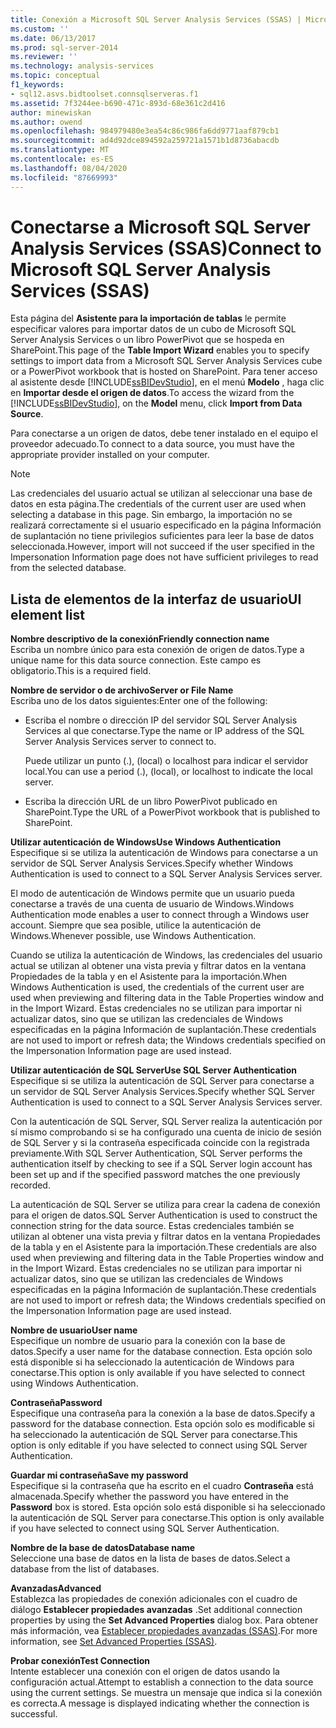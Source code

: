 ```yaml
---
title: Conexión a Microsoft SQL Server Analysis Services (SSAS) | Microsoft Docs
ms.custom: ''
ms.date: 06/13/2017
ms.prod: sql-server-2014
ms.reviewer: ''
ms.technology: analysis-services
ms.topic: conceptual
f1_keywords:
- sql12.asvs.bidtoolset.connsqlserveras.f1
ms.assetid: 7f3244ee-b690-471c-893d-68e361c2d416
author: minewiskan
ms.author: owend
ms.openlocfilehash: 984979480e3ea54c86c986fa6dd9771aaf879cb1
ms.sourcegitcommit: ad4d92dce894592a259721a1571b1d8736abacdb
ms.translationtype: MT
ms.contentlocale: es-ES
ms.lasthandoff: 08/04/2020
ms.locfileid: "87669993"
---
```

# <a name="connect-to-microsoft-sql-server-analysis-services-ssas"></a><span data-ttu-id="cd73d-102">Conectarse a Microsoft SQL Server Analysis Services (SSAS)</span><span class="sxs-lookup"><span data-stu-id="cd73d-102">Connect to Microsoft SQL Server Analysis Services (SSAS)</span></span>
  <span data-ttu-id="cd73d-103">Esta página del **Asistente para la importación de tablas** le permite especificar valores para importar datos de un cubo de Microsoft SQL Server Analysis Services o un libro PowerPivot que se hospeda en SharePoint.</span><span class="sxs-lookup"><span data-stu-id="cd73d-103">This page of the **Table Import Wizard** enables you to specify settings to import data from a Microsoft SQL Server Analysis Services cube or a PowerPivot workbook that is hosted on SharePoint.</span></span> <span data-ttu-id="cd73d-104">Para tener acceso al asistente desde [!INCLUDE[ssBIDevStudio](../includes/ssbidevstudio-md.md)], en el menú **Modelo** , haga clic en **Importar desde el origen de datos**.</span><span class="sxs-lookup"><span data-stu-id="cd73d-104">To access the wizard from the [!INCLUDE[ssBIDevStudio](../includes/ssbidevstudio-md.md)], on the **Model** menu, click **Import from Data Source**.</span></span>  
  
 <span data-ttu-id="cd73d-105">Para conectarse a un origen de datos, debe tener instalado en el equipo el proveedor adecuado.</span><span class="sxs-lookup"><span data-stu-id="cd73d-105">To connect to a data source, you must have the appropriate provider installed on your computer.</span></span>  
  
> [!NOTE]  
>  <span data-ttu-id="cd73d-106">Las credenciales del usuario actual se utilizan al seleccionar una base de datos en esta página.</span><span class="sxs-lookup"><span data-stu-id="cd73d-106">The credentials of the current user are used when selecting a database in this page.</span></span> <span data-ttu-id="cd73d-107">Sin embargo, la importación no se realizará correctamente si el usuario especificado en la página Información de suplantación no tiene privilegios suficientes para leer la base de datos seleccionada.</span><span class="sxs-lookup"><span data-stu-id="cd73d-107">However, import will not succeed if the user specified in the Impersonation Information page does not have sufficient privileges to read from the selected database.</span></span>  
  
## <a name="ui-element-list"></a><span data-ttu-id="cd73d-108">Lista de elementos de la interfaz de usuario</span><span class="sxs-lookup"><span data-stu-id="cd73d-108">UI element list</span></span>  
 <span data-ttu-id="cd73d-109">**Nombre descriptivo de la conexión**</span><span class="sxs-lookup"><span data-stu-id="cd73d-109">**Friendly connection name**</span></span>  
 <span data-ttu-id="cd73d-110">Escriba un nombre único para esta conexión de origen de datos.</span><span class="sxs-lookup"><span data-stu-id="cd73d-110">Type a unique name for this data source connection.</span></span> <span data-ttu-id="cd73d-111">Este campo es obligatorio.</span><span class="sxs-lookup"><span data-stu-id="cd73d-111">This is a required field.</span></span>  
  
 <span data-ttu-id="cd73d-112">**Nombre de servidor o de archivo**</span><span class="sxs-lookup"><span data-stu-id="cd73d-112">**Server or File Name**</span></span>  
 <span data-ttu-id="cd73d-113">Escriba uno de los datos siguientes:</span><span class="sxs-lookup"><span data-stu-id="cd73d-113">Enter one of the following:</span></span>  
  
-   <span data-ttu-id="cd73d-114">Escriba el nombre o dirección IP del servidor SQL Server Analysis Services al que conectarse.</span><span class="sxs-lookup"><span data-stu-id="cd73d-114">Type the name or IP address of the SQL Server Analysis Services server to connect to.</span></span>  
  
     <span data-ttu-id="cd73d-115">Puede utilizar un punto (.), (local) o localhost para indicar el servidor local.</span><span class="sxs-lookup"><span data-stu-id="cd73d-115">You can use a period (.), (local), or localhost to indicate the local server.</span></span>  
  
-   <span data-ttu-id="cd73d-116">Escriba la dirección URL de un libro PowerPivot publicado en SharePoint.</span><span class="sxs-lookup"><span data-stu-id="cd73d-116">Type the URL of a PowerPivot workbook that is published to SharePoint.</span></span>  
  
 <span data-ttu-id="cd73d-117">**Utilizar autenticación de Windows**</span><span class="sxs-lookup"><span data-stu-id="cd73d-117">**Use Windows Authentication**</span></span>  
 <span data-ttu-id="cd73d-118">Especifique si se utiliza la autenticación de Windows para conectarse a un servidor de SQL Server Analysis Services.</span><span class="sxs-lookup"><span data-stu-id="cd73d-118">Specify whether Windows Authentication is used to connect to a SQL Server Analysis Services server.</span></span>  
  
 <span data-ttu-id="cd73d-119">El modo de autenticación de Windows permite que un usuario pueda conectarse a través de una cuenta de usuario de Windows.</span><span class="sxs-lookup"><span data-stu-id="cd73d-119">Windows Authentication mode enables a user to connect through a Windows user account.</span></span> <span data-ttu-id="cd73d-120">Siempre que sea posible, utilice la autenticación de Windows.</span><span class="sxs-lookup"><span data-stu-id="cd73d-120">Whenever possible, use Windows Authentication.</span></span>  
  
 <span data-ttu-id="cd73d-121">Cuando se utiliza la autenticación de Windows, las credenciales del usuario actual se utilizan al obtener una vista previa y filtrar datos en la ventana Propiedades de la tabla y en el Asistente para la importación.</span><span class="sxs-lookup"><span data-stu-id="cd73d-121">When Windows Authentication is used, the credentials of the current user are used when previewing and filtering data in the Table Properties window and in the Import Wizard.</span></span> <span data-ttu-id="cd73d-122">Estas credenciales no se utilizan para importar ni actualizar datos, sino que se utilizan las credenciales de Windows especificadas en la página Información de suplantación.</span><span class="sxs-lookup"><span data-stu-id="cd73d-122">These credentials are not used to import or refresh data; the Windows credentials specified on the Impersonation Information page are used instead.</span></span>  
  
 <span data-ttu-id="cd73d-123">**Utilizar autenticación de SQL Server**</span><span class="sxs-lookup"><span data-stu-id="cd73d-123">**Use SQL Server Authentication**</span></span>  
 <span data-ttu-id="cd73d-124">Especifique si se utiliza la autenticación de SQL Server para conectarse a un servidor de SQL Server Analysis Services.</span><span class="sxs-lookup"><span data-stu-id="cd73d-124">Specify whether SQL Server Authentication is used to connect to a SQL Server Analysis Services server.</span></span>  
  
 <span data-ttu-id="cd73d-125">Con la autenticación de SQL Server, SQL Server realiza la autenticación por sí mismo comprobando si se ha configurado una cuenta de inicio de sesión de SQL Server y si la contraseña especificada coincide con la registrada previamente.</span><span class="sxs-lookup"><span data-stu-id="cd73d-125">With SQL Server Authentication, SQL Server performs the authentication itself by checking to see if a SQL Server login account has been set up and if the specified password matches the one previously recorded.</span></span>  
  
 <span data-ttu-id="cd73d-126">La autenticación de SQL Server se utiliza para crear la cadena de conexión para el origen de datos.</span><span class="sxs-lookup"><span data-stu-id="cd73d-126">SQL Server Authentication is used to construct the connection string for the data source.</span></span> <span data-ttu-id="cd73d-127">Estas credenciales también se utilizan al obtener una vista previa y filtrar datos en la ventana Propiedades de la tabla y en el Asistente para la importación.</span><span class="sxs-lookup"><span data-stu-id="cd73d-127">These credentials are also used when previewing and filtering data in the Table Properties window and in the Import Wizard.</span></span> <span data-ttu-id="cd73d-128">Estas credenciales no se utilizan para importar ni actualizar datos, sino que se utilizan las credenciales de Windows especificadas en la página Información de suplantación.</span><span class="sxs-lookup"><span data-stu-id="cd73d-128">These credentials are not used to import or refresh data; the Windows credentials specified on the Impersonation Information page are used instead.</span></span>  
  
 <span data-ttu-id="cd73d-129">**Nombre de usuario**</span><span class="sxs-lookup"><span data-stu-id="cd73d-129">**User name**</span></span>  
 <span data-ttu-id="cd73d-130">Especifique un nombre de usuario para la conexión con la base de datos.</span><span class="sxs-lookup"><span data-stu-id="cd73d-130">Specify a user name for the database connection.</span></span> <span data-ttu-id="cd73d-131">Esta opción solo está disponible si ha seleccionado la autenticación de Windows para conectarse.</span><span class="sxs-lookup"><span data-stu-id="cd73d-131">This option is only available if you have selected to connect using Windows Authentication.</span></span>  
  
 <span data-ttu-id="cd73d-132">**Contraseña**</span><span class="sxs-lookup"><span data-stu-id="cd73d-132">**Password**</span></span>  
 <span data-ttu-id="cd73d-133">Especifique una contraseña para la conexión a la base de datos.</span><span class="sxs-lookup"><span data-stu-id="cd73d-133">Specify a password for the database connection.</span></span> <span data-ttu-id="cd73d-134">Esta opción solo es modificable si ha seleccionado la autenticación de SQL Server para conectarse.</span><span class="sxs-lookup"><span data-stu-id="cd73d-134">This option is only editable if you have selected to connect using SQL Server Authentication.</span></span>  
  
 <span data-ttu-id="cd73d-135">**Guardar mi contraseña**</span><span class="sxs-lookup"><span data-stu-id="cd73d-135">**Save my password**</span></span>  
 <span data-ttu-id="cd73d-136">Especifique si la contraseña que ha escrito en el cuadro **Contraseña** está almacenada.</span><span class="sxs-lookup"><span data-stu-id="cd73d-136">Specify whether the password you have entered in the **Password** box is stored.</span></span> <span data-ttu-id="cd73d-137">Esta opción solo está disponible si ha seleccionado la autenticación de SQL Server para conectarse.</span><span class="sxs-lookup"><span data-stu-id="cd73d-137">This option is only available if you have selected to connect using SQL Server Authentication.</span></span>  
  
 <span data-ttu-id="cd73d-138">**Nombre de la base de datos**</span><span class="sxs-lookup"><span data-stu-id="cd73d-138">**Database name**</span></span>  
 <span data-ttu-id="cd73d-139">Seleccione una base de datos en la lista de bases de datos.</span><span class="sxs-lookup"><span data-stu-id="cd73d-139">Select a database from the list of databases.</span></span>  
  
 <span data-ttu-id="cd73d-140">**Avanzadas**</span><span class="sxs-lookup"><span data-stu-id="cd73d-140">**Advanced**</span></span>  
 <span data-ttu-id="cd73d-141">Establezca las propiedades de conexión adicionales con el cuadro de diálogo **Establecer propiedades avanzadas** .</span><span class="sxs-lookup"><span data-stu-id="cd73d-141">Set additional connection properties by using the **Set Advanced Properties** dialog box.</span></span> <span data-ttu-id="cd73d-142">Para obtener más información, vea [Establecer propiedades avanzadas &#40;SSAS&#41;](set-advanced-properties-ssas.md).</span><span class="sxs-lookup"><span data-stu-id="cd73d-142">For more information, see [Set Advanced Properties &#40;SSAS&#41;](set-advanced-properties-ssas.md).</span></span>  
  
 <span data-ttu-id="cd73d-143">**Probar conexión**</span><span class="sxs-lookup"><span data-stu-id="cd73d-143">**Test Connection**</span></span>  
 <span data-ttu-id="cd73d-144">Intente establecer una conexión con el origen de datos usando la configuración actual.</span><span class="sxs-lookup"><span data-stu-id="cd73d-144">Attempt to establish a connection to the data source using the current settings.</span></span> <span data-ttu-id="cd73d-145">Se muestra un mensaje que indica si la conexión es correcta.</span><span class="sxs-lookup"><span data-stu-id="cd73d-145">A message is displayed indicating whether the connection is successful.</span></span>  
  
  
